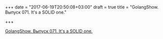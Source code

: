 +++
date = "2017-06-19T20:50:08+03:00"
draft = true
title = "GolangShow. Выпуск 071. It's a SOLID one."

+++

<p><a href="http://golangshow.com/episode/2016/08-26-071/">GolangShow. Выпуск 071. It's a SOLID one.</a></p>